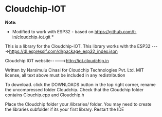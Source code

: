 # Cloudchip-IOT
**Note:**
* Modified to work with ESP32 - based on https://github.com/t-in/cloudchip-iot.git *

This is a library for the Cloudchip-IOT.
This library works with the ESP32
  ---->https://dl.espressif.com/dl/package_esp32_index.json
 
Cloudchip IOT website----->http://iot.cloudchip.in

Written by Narsimulu Cinasi for Cloudchip Technologies Pvt. Ltd.
MIT license, all text above must be included in any redistribution

To download. click the DOWNLOADS button in the top right corner, rename the uncompressed folder Cloudchip. Check that the Cloudchip folder contains Clouchip.cpp and Cloudchip.h

Place the Cloudchip folder your <arduinosketchfolder>/libraries/ folder. You may need to create the libraries subfolder if its your first library. Restart the IDE

